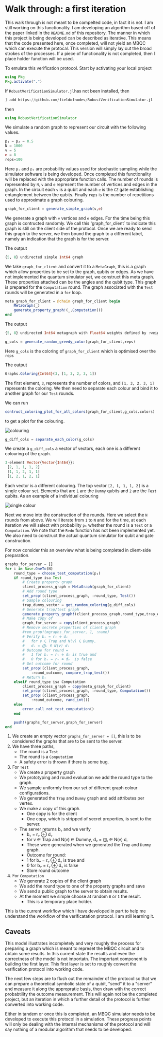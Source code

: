 # Walk through: a first iteration

This walk through is not meant to be compelted code, in fact it is not. I am still working on this functionality. I am developing an algorithm based off of the paper linked in the `README.md` of this repository. The manner in which this project is being developed can be described as iterative. This means that the code presented here, once completed, will not yield an MBQC which can execute the protocal. This version will simply lay out the broad strokes of the processes. If a piece of functionality is not completed, then I place holder function will be used.

To emulate this verification protocol. Start by activating your local project

```julia
using Pkg
Pkg.activate(".")
```

If `RobustVerificationSimulator.jl`has not been installed, then

```julia
] add https://github.com/fieldofnodes/RobustVerificationSimulator.jl
```

then

```julia
using RobustVerificationSimulator
```

We simulate a random graph to represent our circuit with the following values.

```julia
p₁ = p₂ = 0.5
N = 1000
v = 5
e = 8
reps=100
```

Here `p₁` and `p₂` are probability values used for stochastic sampling while the simulator software is being developed. Once completed this functionality will be replaced with the appropriate function calls. The number of rounds is represented by `N`, `v` and `e` represent the number of vertices and edges in the graph. In the circuit each `v` is a qubit and each `e` is the `CZ` gate establishing entanglement between the qubits. Finally `reps` is the number of repetitions used to approximate a graph colouring.

```julia
graph_for_client = generate_simple_graph(v,e)
```

We generate a graph with `v` vertices and `e` edges. For the time being this graph is contructed randomly. We call this 'graph_for_client` to indicate this graph is still on the client side of the protocol. Once we are ready to send this graph to the server, we then bound the graph to a different label, namely an indication that the graph is for the server.

The output

```julia
{5, 8} undirected simple Int64 graph
```

We take `graph_for_client` and convert it to a `MetaGraph`, this is a graph which allow properties to be set to the graph, qubits or edges. As we have not implemented the quantum simulator yet, we construct this meta graph. These properties attached can be the angles and the qubit type. This graph is prepared for the `Computation` round. The graph associated with the `Test` rounds will be generated in a `for` loop. 


```julia
meta_graph_for_client = @chain graph_for_client begin
    MetaGraph(_)
    generate_property_graph!(_,Computation())
end
```

The output

```julia
{5, 8} undirected Int64 metagraph with Float64 weights defined by :weight (default weight 1.0)
```

```julia
g_cols = generate_random_greedy_color(graph_for_client,reps)    
```

Here `g_cols` is the coloring of `graph_for_client` which is optimised over the `reps`

The output

```julia
Graphs.Coloring{Int64}(3, [1, 3, 2, 3, 1])
```

The first element, `3`, represents the number of colors, and `[1, 3, 2, 3, 1]` represents the coloring. We then need to separate each colour and bind it to another graph for our `Test` rounds.

We can run

```julia
contruct_coloring_plot_for_all_colors(graph_for_client,g_cols.colors)
```

to get a plot for the colouring.

![colouring](assets/example_colouring.png)

```julia
g_diff_cols = separate_each_color(g_cols)
```

We create a `g_diff_cols` a vector of vectors, each one is a different colouring of the graph.

```julia
3-element Vector{Vector{Int64}}:
 [2, 1, 1, 1, 2]
 [1, 1, 2, 1, 1]
 [1, 2, 1, 2, 1]
```

Each vector is a different colouring. The top vector `[2, 1, 1, 1, 2]` is a single colour set. Elements that are `1` are the `Dummy` qubits and `2` are the `Test` qubits. As an example of a individual colouring

![single colour](assets/example_single_colour.png)

Next we move into the construction of the rounds. Here we select the `N` rounds from above. We will iterate from `1` to `N` and for the time, at each iteration we will select with probability `p₁` whether the round is a `Test` or a `Computation`. We note that the `Redo` function has not been implemented yet. We also need to construct the actual quantum simulator for qubit and gate construction. 

For now consider this an overview what is being completed in client-side preparation.

```julia
graphs_for_server = []
for i in Base.OneTo(N)
    round_type = choose_test_computation(p₁)
    if round_type isa Test
        # Create property graph
        client_process_graph = MetaGraph(graph_for_client)
        # Add round type
        set_prop!(client_process_graph, :round_type, Test())
        # Sample colouring
        trap_dummy_vector = get_random_coloring(g_diff_cols)
        # Generate trap/test graph
        generate_property_graph!(client_process_graph,round_type,trap_dummy_vector)
        # Make copy of 
        graph_for_server = copy(client_process_graph)
        # Remove secrete properties of client graph
        #rem_prop!(mgraphs_for_server, 1, :name)
        # Verify bᵥ = rᵥ ⊕ dᵥ 
        #   for v ∈ Trap and N(v) ∈ Dummy, 
        #   dᵥ = ⨁ᵢ ∈ N(v) dᵢ
        # Outcome for round = 
        #   1 for bᵥ = rᵥ ⊕ dᵥ is true and 
        #   0 for bᵥ = rᵥ ⊕ dᵥ  is false
        # Get outcome for round
        set_prop!(client_process_graph, 
            :round_outcome, compare_trap_test())
        # Return bᵥ
    elseif round_type isa Computation
        client_process_graph = copy(meta_graph_for_client)
        set_prop!(client_process_graph, :round_type, Computation())
        set_prop!(client_process_graph, 
            :round_outcome, rand_int())
    else
        error_call_not_test_computation()
    end        

    push!(graphs_for_server,graph_for_server)
end
```

1. We create an empty vector `graphs_for_server = []`, this is to be considered the graphs that are to be sent to the server.
2. We have three paths,
    + The round is a `Test`
    + The round is a `Computation`
    + A safety error is thrown if there is some bug.
3. For `Test`
    + We create a property graph
    + We prototyping and round evaluation we add the round type to the graph.
    + We sample uniformly from our set of different graph colour configurations.
    + We generated the `Trap` and `Dummy` graph and add attributes per vertex.
    + We make a copy of this graph.
        + One copy is for the client
        + One copy, which is stripped of secret properties, is sent to the server.
    + The server returns bᵥ and we verify 
        + bᵥ = rᵥ ⊕ dᵥ
        + for v ∈ Trap and N(v) ∈ Dummy,
        dᵥ = ⨁ᵢ ∈ N(v) dᵢ
        + These were generated when we generated the `Trap` and `Dummy` graph. 
        + Outcome for round:
        + 1 for bᵥ = rᵥ ⊕ dᵥ is true and 
        + 0 for bᵥ = rᵥ ⊕ dᵥ  is false
        + Store round outcome
4. For `Computation`
    + We generate 2 copies of the client graph
    + We add the round type to one of the  property graphs and save
    + We send a public graph to the server to obtain results.
    + At the moment we simple choose at random `0` or `1` the result.
         + This is a temporary place holder.


This is the current workflow which I have developed in part to help me understand the workflow of the verificatation protocol. I am still learning it.

## Caveats
This model illustrates incompletely and very roughly the process for preparing a graph which is meant to represet the MBQC circuit and to obtain some results. In this current state the results and even the correctness of the model is not importatn. The important component is building the first layer. This first layer is set to roughly convert the verification protocol into working code. 

The next few steps are to flush out the remainder of the protocol so that we can prepare a theoretical symbolic state of a qubit, "send" it to a "server" and measure it along the appropratie basis, then draw with the correct probabtility the outcome measurement. This will again not be the completed project, but an iteration in which a further detail of the protocol is further converted into working code.

Either in tandem or once this is completed, an MBQC simulator needs to be developed to execute this protocol in a simulation. These progress points will only be dealing with the internal mechanisms of the protocol and will say nothing of a modular algorithm that needs to be developed.
    